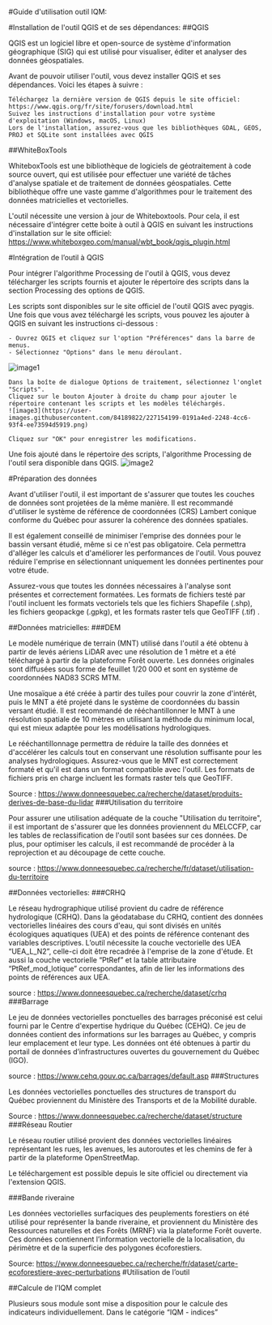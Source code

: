 #Guide d'utilisation outil IQM:

#Installation de l'outil QGIS et de ses dépendances:
##QGIS

QGIS est un logiciel libre et open-source de système d'information géographique (SIG) qui est utilisé pour visualiser, éditer et analyser des données géospatiales.

Avant de pouvoir utiliser l'outil, vous devez installer QGIS et ses dépendances. Voici les étapes à suivre :

    Téléchargez la dernière version de QGIS depuis le site officiel: https://www.qgis.org/fr/site/forusers/download.html
    Suivez les instructions d'installation pour votre système d'exploitation (Windows, macOS, Linux)
    Lors de l'installation, assurez-vous que les bibliothèques GDAL, GEOS, PROJ et SQLite sont installées avec QGIS

##WhiteBoxTools

WhiteboxTools est une bibliothèque de logiciels de géotraitement à code source ouvert, qui est utilisée pour effectuer une variété de tâches d'analyse spatiale et de traitement de données géospatiales. Cette bibliothèque offre une vaste gamme d'algorithmes pour le traitement des données matricielles et vectorielles.

L'outil nécessite une version à jour de Whiteboxtools. Pour cela, il est nécessaire d'intégrer cette boite à outil à QGIS en suivant les instructions d'installation sur le site officiel:
https://www.whiteboxgeo.com/manual/wbt_book/qgis_plugin.html

#Intégration de l’outil à QGIS

Pour intégrer l'algorithme Processing de l'outil à QGIS, vous devez télécharger les scripts fournis et ajouter le répertoire des scripts dans la section Processing des options de QGIS.

Les scripts sont disponibles sur le site officiel de l'outil QGIS avec pyqgis. Une fois que vous avez téléchargé les scripts, vous pouvez les ajouter à QGIS en suivant les instructions ci-dessous :

    - Ouvrez QGIS et cliquez sur l'option "Préférences" dans la barre de menus.
    - Sélectionnez "Options" dans le menu déroulant.
![image1](https://user-images.githubusercontent.com/84189822/227153987-c880d5d2-b5e8-4606-8ed1-2b7a528285c4.png)

    Dans la boîte de dialogue Options de traitement, sélectionnez l'onglet "Scripts".
    Cliquez sur le bouton Ajouter à droite du champ pour ajouter le répertoire contenant les scripts et les modèles téléchargés.
    ![image3](https://user-images.githubusercontent.com/84189822/227154199-0191a4ed-2248-4cc6-93f4-ee73594d5919.png)

    Cliquez sur "OK" pour enregistrer les modifications.

Une fois ajouté dans le répertoire des scripts, l'algorithme Processing de l'outil sera disponible dans QGIS.
![image2](https://user-images.githubusercontent.com/84189822/227154239-9432213d-c423-4da4-a9da-9ba8943b7141.png)

#Préparation des données

Avant d'utiliser l'outil, il est important de s'assurer que toutes les couches de données sont projetées de la même manière. Il est recommandé d'utiliser le système de référence de coordonnées (CRS) Lambert conique conforme du Québec pour assurer la cohérence des données spatiales.

Il est également conseillé de minimiser l'emprise des données pour le bassin versant étudié, même si ce n'est pas obligatoire. Cela permettra d'alléger les calculs et d'améliorer les performances de l'outil. Vous pouvez réduire l'emprise en sélectionnant uniquement les données pertinentes pour votre étude.

Assurez-vous que toutes les données nécessaires à l'analyse sont présentes et correctement formatées. Les formats de fichiers testé par l'outil incluent les formats vectoriels tels que les fichiers Shapefile (.shp), les fichiers geopackge (.gpkg), et les formats raster tels que GeoTIFF (.tif)        .

##Données matricielles:
###DEM

Le modèle numérique de terrain (MNT) utilisé dans l'outil a été obtenu à partir de levés aériens LiDAR avec une résolution de 1 mètre et a été téléchargé à partir de la plateforme Forêt ouverte. Les données originales sont diffusées sous forme de feuillet 1/20 000 et sont en système de coordonnées NAD83 SCRS MTM.

Une mosaïque a été créée à partir des tuiles pour couvrir la zone d'intérêt, puis le MNT a été projeté dans le système de coordonnées du bassin versant étudié. Il est recommandé de rééchantillonner le MNT à une résolution spatiale de 10 mètres en utilisant la méthode du minimum local, qui est mieux adaptée pour les modélisations hydrologiques.

Le rééchantillonnage permettra de réduire la taille des données et d'accélérer les calculs tout en conservant une résolution suffisante pour les analyses hydrologiques. Assurez-vous que le MNT est correctement formaté et qu'il est dans un format compatible avec l'outil. Les formats de fichiers pris en charge incluent les formats raster tels que GeoTIFF.

Source : https://www.donneesquebec.ca/recherche/dataset/produits-derives-de-base-du-lidar
###Utilisation du territoire

Pour assurer une utilisation adéquate de la couche "Utilisation du territoire", il est important de s'assurer que les données proviennent du MELCCFP, car les tables de reclassification de l'outil sont basées sur ces données. De plus, pour optimiser les calculs, il est recommandé de procéder à la reprojection et au découpage de cette couche.

source : https://www.donneesquebec.ca/recherche/fr/dataset/utilisation-du-territoire

##Données vectorielles:
###CRHQ

Le réseau hydrographique utilisé provient du cadre de référence hydrologique (CRHQ). Dans la géodatabase du CRHQ, contient des données vectorielles linéaires des cours d'eau, qui sont divisés en unités écologiques aquatiques (UEA) et des points de référence contenant des variables descriptives.
L’outil nécessite la couche vectorielle des UEA “UEA_L_N2”, celle-ci doit être recadrée à l'emprise de la zone d'étude. Et aussi la couche vectorielle “PtRef” et la table attributaire “PtRef_mod_lotique” correspondantes, afin de lier les informations des points de références aux UEA.

source : https://www.donneesquebec.ca/recherche/dataset/crhq
###Barrage

                                   

Le jeu de données vectorielles ponctuelles des barrages préconisé est celui fourni par le Centre d'expertise hydrique du Québec (CEHQ). Ce jeu de données contient des informations sur les barrages au Québec, y compris leur emplacement et leur type. Les données ont été obtenues à partir du portail de données d’infrastructures ouvertes du gouvernement du Québec (IGO).

source : https://www.cehq.gouv.qc.ca/barrages/default.asp
###Structures

Les données vectorielles ponctuelles des structures de transport du Québec proviennent du Ministère des Transports et de la Mobilité durable.

Source : https://www.donneesquebec.ca/recherche/dataset/structure
###Réseau Routier

Le réseau routier utilisé provient des données vectorielles linéaires représentant les rues, les avenues, les autoroutes et les chemins de fer à partir de la plateforme OpenStreetMap.

Le téléchargement est possible depuis le site officiel ou directement via l'extension QGIS.

###Bande riveraine

                                   

Les données vectorielles surfaciques des peuplements forestiers on été utilisé pour représenter la bande riveraine, et proviennent du Ministère des Ressources naturelles et des Forêts (MRNF) via la plateforme Forêt ouverte. Ces données contiennent l’information vectorielle de la localisation, du périmètre et de la superficie des polygones écoforestiers.

Source:  https://www.donneesquebec.ca/recherche/fr/dataset/carte-ecoforestiere-avec-perturbations
#Utilisation de l’outil

##Calcule de l’IQM complet

Plusieurs sous module sont mise a disposition pour le calcule des indicateurs individuellement. Dans le catégorie “IQM - indices”

